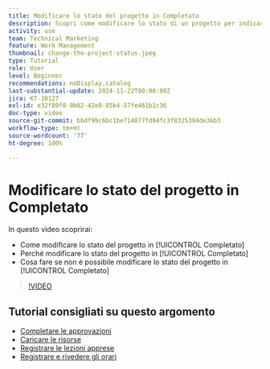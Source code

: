 ```yaml
---
title: Modificare lo stato del progetto in Completato
description: Scopri come modificare lo stato di un progetto per indicare che il lavoro è completo.
activity: use
team: Technical Marketing
feature: Work Management
thumbnail: change-the-project-status.jpeg
type: Tutorial
role: User
level: Beginner
recommendations: noDisplay,catalog
last-substantial-update: 2024-11-22T00:00:00Z
jira: KT-10127
exl-id: e32f89f0-9b02-42e8-85b4-57fe461b1c36
doc-type: video
source-git-commit: bbdf99c6bc1be714077fd94fc3f8325394de36b3
workflow-type: tm+mt
source-wordcount: '77'
ht-degree: 100%

---
```


# Modificare lo stato del progetto in Completato

In questo video scoprirai:

* Come modificare lo stato del progetto in [!UICONTROL Completato]
* Perché modificare lo stato del progetto in [!UICONTROL Completato]
* Cosa fare se non è possibile modificare lo stato del progetto in [!UICONTROL Completato]

>[!VIDEO](https://video.tv.adobe.com/v/3439366/?quality=12&learn=on&enablevpops=1&captions=ita)

## Tutorial consigliati su questo argomento

* [Completare le approvazioni](/help/manage-work/close-a-project/complete-approvals.md)
* [Caricare le risorse](/help/manage-work/close-a-project/upload-assets.md)
* [Registrare le lezioni apprese](/help/manage-work/close-a-project/lessons-learned-from-closing-a-project.md)
* [Registrare e rivedere gli orari](/help/manage-work/close-a-project/log-and-review-hours.md)
